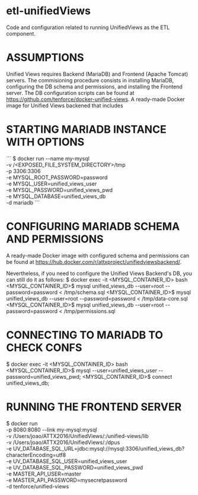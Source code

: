 # etl-unifiedViews
Code and configuration related to running UnifiedViews as the ETL component.
# ASSUMPTIONS
Unified Views requires Backend (MariaDB) and Frontend (Apache Tomcat) servers. The commisioning procedure consists in installing MariaDB, configuring the DB schema and permissions, and installing the Frontend server. The DB configuration scripts can be found at https://github.com/tenforce/docker-unified-views. A ready-made Docker image for Unified Views backened that includes 

# STARTING MARIADB INSTANCE WITH OPTIONS
´´´
$ docker run --name my-mysql \
	-v /<EXPOSED_FILE_SYSTEM_DIRECTORY>/tmp \
        -p 3306:3306 \
        -e MYSQL_ROOT_PASSWORD=password \
        -e MYSQL_USER=unified_views_user \
        -e MYSQL_PASSWORD=unified_views_pwd \
        -e MYSQL_DATABASE=unified_views_db \
        -d mariadb
´´´

# CONFIGURING MARIADB SCHEMA AND PERMISSIONS 
A ready-made Docker image with configured schema and permissions can be found at https://hub.docker.com/r/attxproject/unifiedviewsbackend/.

Nevertheless, if you need to configure the Unified Views Backend's DB, you can still do it as follows: 
$ docker exec -it <MYSQL_CONTAINER_ID> bash
<MYSQL_CONTAINER_ID>$ mysql unified_views_db --user=root --password=password < /tmp/schema.sql
<MYSQL_CONTAINER_ID>$ mysql unified_views_db --user=root --password=password < /tmp/data-core.sql
<MYSQL_CONTAINER_ID>$ mysql unified_views_db --user=root --password=password < /tmp/permissions.sql


# CONNECTING TO MARIADB TO CHECK CONFS
$ docker exec -it <MYSQL_CONTAINER_ID> bash
<MYSQL_CONTAINER_ID>$ mysql --user=unified_views_user --password=unified_views_pwd;
<MYSQL_CONTAINER_ID>$ connect unified_views_db;

# RUNNING THE FRONTEND SERVER
$ docker run  \
    -p 8080:8080 --link my-mysql:mysql \
    -v /Users/joao/ATTX2016/UnifiedViews/:/unified-views/lib \
    -v /Users/joao/ATTX2016/UnifiedViews/:/dpus \
    -e UV_DATABASE_SQL_URL=jdbc:mysql://mysql:3306/unified_views_db?characterEncoding=utf8 \
    -e UV_DATABASE_SQL_USER=unified_views_user \
    -e UV_DATABASE_SQL_PASSWORD=unified_views_pwd \
    -e MASTER_API_USER=master \
    -e MASTER_API_PASSWORD=mysecretpassword \
    -d tenforce/unified-views

